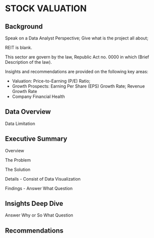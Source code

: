 # STOCK VALUATION
## Background
Speak on a Data Analyst Perspective; Give what is the project all about;

REIT is blank.

This sector are govern by the law, Republic Act no. 0000 in which (Brief Description of the law).

Insights and recommendations are provided on the following key areas:

* Valuation: Price-to-Earning (P/E) Ratio;
* Growth Prospects: Earning Per Share (EPS) Growth Rate; Revenue Growth Rate
* Company Financial Health
## Data Overview
Data Limitation
## Executive Summary
Overview

The Problem

The Solution

Details - Consist of Data Visualization

Findings - Answer What Question

## Insights Deep Dive
Answer Why or So What Question
## Recommendations